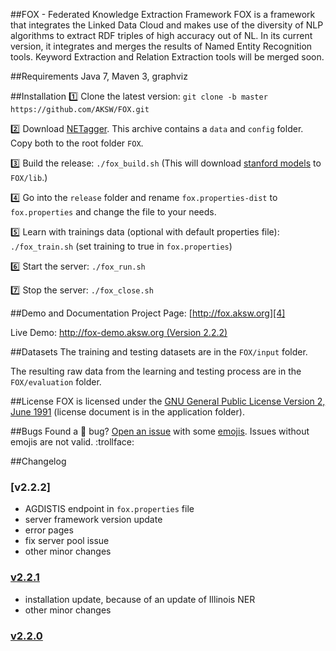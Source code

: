 [1]: http://repo1.maven.org/maven2/edu/stanford/nlp/stanford-corenlp/3.2.0/stanford-corenlp-3.2.0-models.jar
[2]: http://cogcomp.cs.illinois.edu/download/software/45
[3]: http://sourceforge.net/projects/balie
[4]: http://fox.aksw.org
[5]: http://titan.informatik.uni-leipzig.de:4444
[6]: http://fox-demo.aksw.org

##FOX - Federated Knowledge Extraction Framework
FOX is a framework that integrates the Linked Data Cloud and makes use of the diversity of NLP algorithms to extract RDF triples of high accuracy out of NL. 
In its current version, it integrates and merges the results of Named Entity Recognition tools. 
Keyword Extraction and Relation Extraction tools will be merged soon.

##Requirements
Java 7, Maven 3, graphviz


##Installation
:one: Clone the latest version: `git clone -b master https://github.com/AKSW/FOX.git`

:two: Download [NETagger][2]. This archive contains a `data` and `config` folder. Copy both to the root folder `FOX`.

:three: Build the release: `./fox_build.sh` (This will download [stanford models][1] to `FOX/lib`.)

:four: Go into the `release` folder and rename `fox.properties-dist` to `fox.properties` and change the file to your needs.

:five: Learn with trainings data (optional with default properties file): `./fox_train.sh` (set training to true in  `fox.properties`)

:six: Start the server: `./fox_run.sh`

:seven: Stop the server: `./fox_close.sh`

##Demo and Documentation
Project Page: [http://fox.aksw.org][4]

Live Demo: [http://fox-demo.aksw.org (Version 2.2.2) ][5]

##Datasets
The training and testing datasets are in the `FOX/input` folder.

The resulting raw data from the learning and testing process are in the `FOX/evaluation` folder.

##License
FOX is licensed under the [GNU General Public License Version 2, June 1991](http://www.gnu.org/licenses/gpl-2.0.txt) (license document is in the application folder).

##Bugs
Found a :bug: bug? [Open an issue](https://github.com/AKSW/fox/issues/new) with some [emojis](http://emoji.muan.co). Issues without emojis are not valid. :trollface:

##Changelog
### [v2.2.2]
* AGDISTIS endpoint in `fox.properties` file
* server framework version update
* error pages
* fix server pool issue
* other minor changes

### [v2.2.1](https://github.com/AKSW/FOX/releases/tag/v2.2.1)
* installation update, because of an update of Illinois NER
* other minor changes

### [v2.2.0](https://github.com/AKSW/FOX/releases/tag/v2.2.0)
